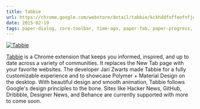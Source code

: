 ```yaml
---
title: Tabbie
url: https://chrome.google.com/webstore/detail/tabbie/kckhddfnffeofnfjcpdffpeiljicclbd
date: 2015-02-19
tags: paper-dialog, core-toolbar, time-ago, paper-fab, paper-progress, paper-toast, paper-dropdown, fullscreen-dialog, fab-anim, paper-progress
---
```


[![Tabbie](screenshots/tabbie.jpg)](https://chrome.google.com/webstore/detail/tabbie/kckhddfnffeofnfjcpdffpeiljicclbd)

[Tabbie](https://chrome.google.com/webstore/detail/tabbie/kckhddfnffeofnfjcpdffpeiljicclbd) is a Chrome extension that keeps you informed, inspired, and up to date across a variety of communities. It replaces the New Tab page with your favorite websites. The developer Jari Zwarts made Tabbie for a fully customizable experience and to showcase Polymer + Material Design on the desktop. With beautiful design and smooth animation, Tabbie follows Google's design principles to the bone. Sites like Hacker News, GitHub, Dribbble, Designer News, and Behance are currently supported with more to come soon.